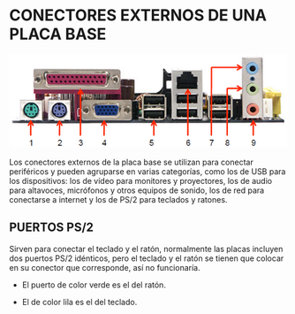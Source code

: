 # CONECTORES EXTERNOS DE UNA PLACA BASE

![IMAGEN DE LA PLACA BASE](img/panel-lateral.png)

Los conectores externos de la placa base se utilizan para conectar periféricos y pueden agruparse en varias categorías, como los de USB para los dispositivos: los de vídeo para monitores y proyectores, los de audio para altavoces, micrófonos y otros equipos de sonido, los de red para conectarse a internet y los de PS/2 para teclados y ratones.

## PUERTOS PS/2

Sirven para conectar el teclado y el ratón, normalmente las placas incluyen dos puertos PS/2 idénticos, pero el teclado y el ratón se tienen que colocar en su conector que corresponde, así no funcionaría.

* El puerto de color verde es el del ratón.



* El de color lila es el del teclado.


